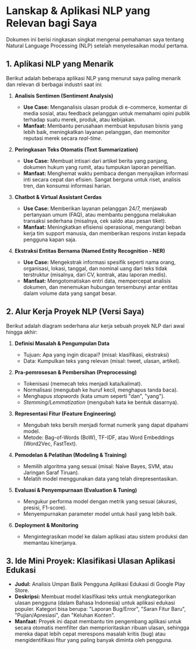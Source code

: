# Lanskap & Aplikasi NLP yang Relevan bagi Saya

Dokumen ini berisi ringkasan singkat mengenai pemahaman saya tentang Natural Language Processing (NLP) setelah menyelesaikan modul pertama.

## 1. Aplikasi NLP yang Menarik

Berikut adalah beberapa aplikasi NLP yang menurut saya paling menarik dan relevan di berbagai industri saat ini:

1.  **Analisis Sentimen (Sentiment Analysis)**
    *   **Use Case:** Menganalisis ulasan produk di e-commerce, komentar di media sosial, atau feedback pelanggan untuk memahami opini publik terhadap suatu merek, produk, atau kebijakan.
    *   **Manfaat:** Membantu perusahaan membuat keputusan bisnis yang lebih baik, meningkatkan layanan pelanggan, dan memonitor reputasi merek secara *real-time*.

2.  **Peringkasan Teks Otomatis (Text Summarization)**
    *   **Use Case:** Membuat intisari dari artikel berita yang panjang, dokumen hukum yang rumit, atau tumpukan laporan penelitian.
    *   **Manfaat:** Menghemat waktu pembaca dengan menyajikan informasi inti secara cepat dan efisien. Sangat berguna untuk riset, analisis tren, dan konsumsi informasi harian.

3.  **Chatbot & Virtual Assistant Cerdas**
    *   **Use Case:** Memberikan layanan pelanggan 24/7, menjawab pertanyaan umum (FAQ), atau membantu pengguna melakukan transaksi sederhana (misalnya, cek saldo atau pesan tiket).
    *   **Manfaat:** Meningkatkan efisiensi operasional, mengurangi beban kerja tim support manusia, dan memberikan respons instan kepada pengguna kapan saja.

4.  **Ekstraksi Entitas Bernama (Named Entity Recognition - NER)**
    *   **Use Case:** Mengekstrak informasi spesifik seperti nama orang, organisasi, lokasi, tanggal, dan nominal uang dari teks tidak terstruktur (misalnya, dari CV, kontrak, atau laporan medis).
    *   **Manfaat:** Mengotomatiskan entri data, mempercepat analisis dokumen, dan menemukan hubungan tersembunyi antar entitas dalam volume data yang sangat besar.

## 2. Alur Kerja Proyek NLP (Versi Saya)

Berikut adalah diagram sederhana alur kerja sebuah proyek NLP dari awal hingga akhir:

1.  **Definisi Masalah & Pengumpulan Data**
    *   Tujuan: Apa yang ingin dicapai? (misal: klasifikasi, ekstraksi)
    *   Data: Kumpulkan teks yang relevan (misal: tweet, ulasan, artikel).

2.  **Pra-pemrosesan & Pembersihan (Preprocessing)**
    *   Tokenisasi (memecah teks menjadi kata/kalimat).
    *   Normalisasi (mengubah ke huruf kecil, menghapus tanda baca).
    *   Menghapus *stopwords* (kata umum seperti "dan", "yang").
    *   *Stemming/Lemmatization* (mengubah kata ke bentuk dasarnya).

3.  **Representasi Fitur (Feature Engineering)**
    *   Mengubah teks bersih menjadi format numerik yang dapat dipahami model.
    *   Metode: Bag-of-Words (BoW), TF-IDF, atau Word Embeddings (Word2Vec, FastText).

4.  **Pemodelan & Pelatihan (Modeling & Training)**
    *   Memilih algoritma yang sesuai (misal: Naive Bayes, SVM, atau Jaringan Saraf Tiruan).
    *   Melatih model menggunakan data yang telah direpresentasikan.

5.  **Evaluasi & Penyempurnaan (Evaluation & Tuning)**
    *   Mengukur performa model dengan metrik yang sesuai (akurasi, presisi, F1-score).
    *   Menyempurnakan parameter model untuk hasil yang lebih baik.

6.  **Deployment & Monitoring**
    *   Mengintegrasikan model ke dalam aplikasi atau sistem produksi dan memantau kinerjanya.

## 3. Ide Mini Proyek: Klasifikasi Ulasan Aplikasi Edukasi

*   **Judul:** Analisis Umpan Balik Pengguna Aplikasi Edukasi di Google Play Store.
*   **Deskripsi:** Membuat model klasifikasi teks untuk mengkategorikan ulasan pengguna (dalam Bahasa Indonesia) untuk aplikasi edukasi populer. Kategori bisa berupa: "Laporan Bug/Error", "Saran Fitur Baru", "Pujian/Apresiasi", dan "Keluhan Konten".
*   **Manfaat:** Proyek ini dapat membantu tim pengembang aplikasi untuk secara otomatis memfilter dan memprioritaskan ribuan ulasan, sehingga mereka dapat lebih cepat merespons masalah kritis (bug) atau mengidentifikasi fitur yang paling banyak diminta oleh pengguna.